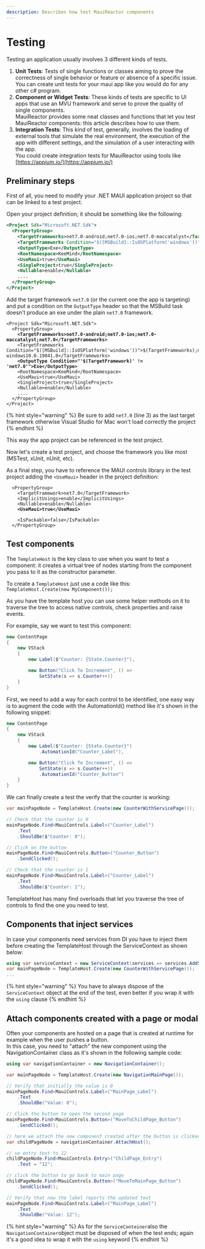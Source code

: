 ```yaml
---
description: Describes how test MauiReactor components
---
```


# Testing

Testing an application usually involves 3 different kinds of tests.

1. **Unit Tests**: Tests of single functions or classes aiming to prove the correctness of single behavior or feature or absence of a specific issue. You can create unit tests for your maui app like you would do for any other c# program.
2. **Component or Widget Tests**: These kinds of tests are specific to UI apps that use an MVU framework and serve to prove the quality of single components. \
   MauiReactor provides some neat classes and functions that let you test MauiReactor components: this article describes how to use them.
3. **Integration Tests**: This kind of test, generally, involves the loading of external tools that simulate the real environment, the execution of the app with different settings, and the simulation of a user interacting with the app. \
   You could create integration tests for MauiReactor using tools like [https://appium.io/](https://appium.io/)

## Preliminary steps

First of all, you need to modify your .NET MAUI application project so that can be linked to a test project.&#x20;

Open your project definition; it should be something like the following:

```xml
<Project Sdk="Microsoft.NET.Sdk">
  <PropertyGroup>
    <TargetFrameworks>net7.0-android;net7.0-ios;net7.0-maccatalyst</TargetFrameworks>
    <TargetFrameworks Condition="$([MSBuild]::IsOSPlatform('windows'))">$(TargetFrameworks);net7.0-windows10.0.19041.0</TargetFrameworks>
    <OutputType>Exe</OutputType>
    <RootNamespace>KeeMind</RootNamespace>
    <UseMaui>true</UseMaui>
    <SingleProject>true</SingleProject>
    <Nullable>enable</Nullable>
    ....   
  </PropertyGroup>
</Project>

```

Add the target framework `net7.0` (or the current one the app is targeting) and put a condition on the `OutputType` header so that the MSBuild task doesn't produce an exe under the plain `net7.0` framework.

<pre class="language-xml" data-line-numbers><code class="lang-xml">&#x3C;Project Sdk="Microsoft.NET.Sdk">
  &#x3C;PropertyGroup>
<strong>    &#x3C;TargetFrameworks>net7.0-android;net7.0-ios;net7.0-maccatalyst;net7.0&#x3C;/TargetFrameworks>
</strong>    &#x3C;TargetFrameworks Condition="$([MSBuild]::IsOSPlatform('windows'))">$(TargetFrameworks);net7.0-windows10.0.19041.0&#x3C;/TargetFrameworks>
<strong>    &#x3C;OutputType Condition="'$(TargetFramework)' != 'net7.0'">Exe&#x3C;/OutputType>
</strong>    &#x3C;RootNamespace>KeeMind&#x3C;/RootNamespace>
    &#x3C;UseMaui>true&#x3C;/UseMaui>
    &#x3C;SingleProject>true&#x3C;/SingleProject>
    &#x3C;Nullable>enable&#x3C;/Nullable>
    ....  
  &#x3C;/PropertyGroup>
&#x3C;/Project>
</code></pre>

{% hint style="warning" %}
Be sure to add `net7.0` (line 3) as the last target framework otherwise Visual Studio for Mac won't load correctly the project
{% endhint %}

This way the app project can be referenced in the test project.

Now let's create a test project, and choose the framework you like most (MSTest, xUnit, nUnit, etc).

As a final step, you have to reference the MAUI controls library in the test project adding the `<UseMaui>` header in the project definition:

<pre class="language-xml"><code class="lang-xml">  &#x3C;PropertyGroup>
    &#x3C;TargetFramework>net7.0&#x3C;/TargetFramework>
    &#x3C;ImplicitUsings>enable&#x3C;/ImplicitUsings>
    &#x3C;Nullable>enable&#x3C;/Nullable>
<strong>    &#x3C;UseMaui>true&#x3C;/UseMaui>
</strong>
    &#x3C;IsPackable>false&#x3C;/IsPackable>
  &#x3C;/PropertyGroup>
</code></pre>

## Test components

The `TemplateHost` is the key class to use when you want to test a component: it creates a virtual tree of nodes starting from the component you pass to it as the constructor parameter.

To create a `TemplateHost` just use a code like this:\
`TemplateHost.Create(new MyComponent());`

As you have the template host you can use some helper methods on it to traverse the tree to access native controls, check properties and raise events.

For example, say we want to test this component:

```csharp
new ContentPage
{
    new VStack
    {
        new Label($"Counter: {State.Counter}"),

        new Button("Click To Increment", () =>
            SetState(s => s.Counter++))
    }
}
```

First, we need to add a way for each control to be identified, one easy way is to augment the code with the AutomationId() method like it's shown in the following snippet:

```csharp
new ContentPage
{
    new VStack
    {
        new Label($"Counter: {State.Counter}")
            .AutomationId("Counter_Label"),

        new Button("Click To Increment", () =>
            SetState(s => s.Counter++))
            .AutomationId("Counter_Button")
    }
}
```

We can finally create a test the verify that the counter is working:

```csharp
var mainPageNode = TemplateHost.Create(new CounterWithServicePage());

// Check that the counter is 0
mainPageNode.Find<MauiControls.Label>("Counter_Label")
    .Text
    .ShouldBe($"Counter: 0");

// Click on the button
mainPageNode.Find<MauiControls.Button>("Counter_Button")
    .SendClicked();

// Check that the counter is 1
mainPageNode.Find<MauiControls.Label>("Counter_Label")
    .Text
    .ShouldBe($"Counter: 1");

```

TemplateHost has many find overloads that let you traverse the tree of controls to find the one you need to test.

## Components that inject services

In case your components need services from DI you have to inject them before creating the TemplateHost through the ServiceContext as shown below:

```csharp
using var serviceContext = new ServiceContext(services => services.AddSingleton<IncrementService>());
var mainPageNode = TemplateHost.Create(new CounterWithServicePage());
...
```

{% hint style="warning" %}
You have to always dispose of the `ServiceContext` object at the end of the test, even better if you wrap it with the `using` clause
{% endhint %}

## Attach components created with a page or modal

Often your components are hosted on a page that is created at runtime for example when the user pushes a button.\
In this case, you need to "attach" the new component using the NavigationContainer class as it's shown in the following sample code:

```csharp
using var navigationContainer = new NavigationContainer();

var mainPageNode = TemplateHost.Create(new NavigationMainPage());

// Verify that initially the value is 0
mainPageNode.Find<MauiControls.Label>("MainPage_Label")
    .Text
    .ShouldBe("Value: 0");

// Click the button to open the second page
mainPageNode.Find<MauiControls.Button>("MoveToChildPage_Button")
    .SendClicked();

// here we attach the new component created after the button is clicked
var childPageNode = navigationContainer.AttachHost();

// se entry text to 12
childPageNode.Find<MauiControls.Entry>("ChildPage_Entry")
    .Text = "12";

// click the button to go back to main page
childPageNode.Find<MauiControls.Button>("MoveToMainPage_Button")
    .SendClicked();

// Verify that now the label reports the updated text
mainPageNode.Find<MauiControls.Label>("MainPage_Label")
    .Text
    .ShouldBe("Value: 12");

```

{% hint style="warning" %}
As for the `ServiceConteiner`also the `NavigationContainer`object must be disposed of when the test ends; again it's a good idea to wrap it with the `using` keyword
{% endhint %}

